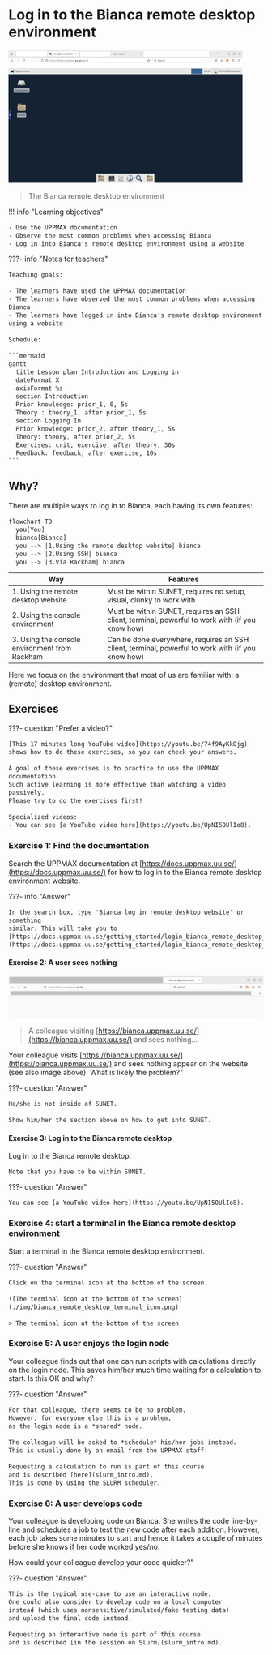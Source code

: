 # Log in to the Bianca remote desktop environment

![The Bianca remote desktop environment](./img/bianca_remote_desktop_463_x_262.png)

> The Bianca remote desktop environment

!!! info "Learning objectives"

    - Use the UPPMAX documentation
    - Observe the most common problems when accessing Bianca
    - Log in into Bianca's remote desktop environment using a website 

???- info "Notes for teachers"

    Teaching goals:

    - The learners have used the UPPMAX documentation
    - The learners have observed the most common problems when accessing Bianca
    - The learners have logged in into Bianca's remote desktop environment using a website 

    Schedule:

    ```mermaid
    gantt
      title Lesson plan Introduction and Logging in
      dateFormat X
      axisFormat %s
      section Introduction
      Prior knowledge: prior_1, 0, 5s
      Theory : theory_1, after prior_1, 5s
      section Logging In
      Prior knowledge: prior_2, after theory_1, 5s
      Theory: theory, after prior_2, 5s
      Exercises: crit, exercise, after theory, 30s
      Feedback: feedback, after exercise, 10s
    ```

## Why?

There are multiple ways to log in to Bianca, each having its own features:

```mermaid
flowchart TD
  you[You]
  bianca[Bianca]
  you --> |1.Using the remote desktop website| bianca
  you --> |2.Using SSH| bianca
  you --> |3.Via Rackham| bianca

```

Way                                                     |Features
--------------------------------------------------------|--------------------------------------------------------------------------------------------------
1. Using the remote desktop website                     |Must be within SUNET, requires no setup, visual, clunky to work with
2. Using the console environment                        |Must be within SUNET, requires an SSH client, terminal, powerful to work with (if you know how)
3. Using the console environment from Rackham           |Can be done everywhere, requires an SSH client, terminal, powerful to work with (if you know how)

Here we focus on the environment that most of us are familiar with:
a (remote) desktop environment.

## Exercises

???- question "Prefer a video?"

    [This 17 minutes long YouTube video](https://youtu.be/74f9AyKkOjg) 
    shows how to do these exercises, so you can check your answers.

    A goal of these exercises is to practice to use the UPPMAX documentation.
    Such active learning is more effective than watching a video passively.
    Please try to do the exercises first!

    Specialized videos:
    - You can see [a YouTube video here](https://youtu.be/UpNI5OUlIo8).

### Exercise 1: Find the documentation

Search the UPPMAX documentation at
[https://docs.uppmax.uu.se/](https://docs.uppmax.uu.se/)
for how to log in to the Bianca remote desktop environment website.

???- info "Answer"

    In the search box, type 'Bianca log in remote desktop website' or something
    similar. This will take you to
    [https://docs.uppmax.uu.se/getting_started/login_bianca_remote_desktop_website/](https://docs.uppmax.uu.se/getting_started/login_bianca_remote_desktop_website/)

#### Exercise 2: A user sees nothing

![](./img/login_uppmax_bianca_website_outside_sunet_browser_short.png)

> A colleague visiting [https://bianca.uppmax.uu.se/](https://bianca.uppmax.uu.se/) and sees nothing...

Your colleague visits [https://bianca.uppmax.uu.se/](https://bianca.uppmax.uu.se/)
and sees nothing appear on the website (see also image above).
What is likely the problem?"

???- question "Answer"

    He/she is not inside of SUNET. 

    Show him/her the section above on how to get into SUNET.

#### Exercise 3: Log in to the Bianca remote desktop

Log in to the Bianca remote desktop.

    Note that you have to be within SUNET.

???- question "Answer"

    You can see [a YouTube video here](https://youtu.be/UpNI5OUlIo8).

### Exercise 4: start a terminal in the Bianca remote desktop environment

Start a terminal in the Bianca remote desktop environment.

???- question "Answer"

    Click on the terminal icon at the bottom of the screen.

    ![The terminal icon at the bottom of the screen](./img/bianca_remote_desktop_terminal_icon.png)

    > The terminal icon at the bottom of the screen

### Exercise 5: A user enjoys the login node

Your colleague finds out that one can run scripts with calculations directly
on the login node.
This saves him/her much time waiting for a calculation to start.
Is this OK and why?

???- question "Answer"

    For that colleague, there seems to be no problem. 
    However, for everyone else this is a problem,
    as the login node is a *shared* node.

    The colleague will be asked to *schedule* his/her jobs instead.
    This is usually done by an email from the UPPMAX staff.

    Requesting a calculation to run is part of this course 
    and is described [here](slurm_intro.md).
    This is done by using the SLURM scheduler.

### Exercise 6: A user develops code

Your colleague is developing code on Bianca.
She writes the code line-by-line and
schedules a job to test the new code after each addition.
However, each job takes some minutes to start
and hence it takes a couple of minutes
before she knows if her code worked yes/no.

How could your colleague develop your code quicker?"

???- question "Answer"

    This is the typical use-case to use an interactive node.
    One could also consider to develop code on a local computer 
    instead (which uses nonsensitive/simulated/fake testing data)
    and upload the final code instead.

    Requesting an interactive node is part of this course 
    and is described [in the session on Slurm](slurm_intro.md).

